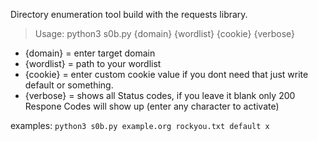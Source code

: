 Directory enumeration tool build with the requests library.

> Usage: python3 s0b.py {domain} {wordlist} {cookie} {verbose}
- {domain} = enter target domain 
- {wordlist} = path to your wordlist
- {cookie} = enter custom cookie value if you dont need that just write default or something.
- {verbose} = shows all Status codes, if you leave it blank only 200 Respone Codes will show up (enter any character to activate)

examples: `python3 s0b.py example.org rockyou.txt default x`
